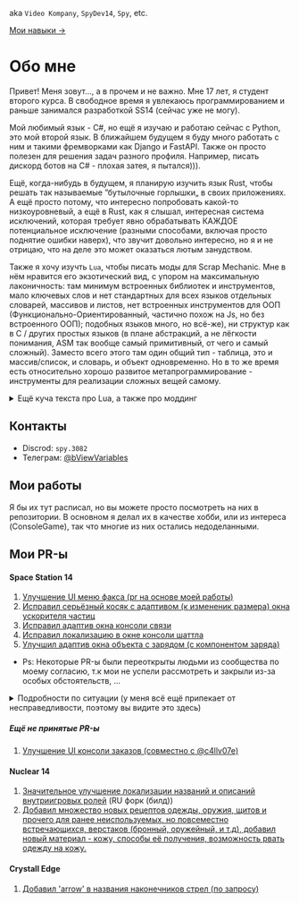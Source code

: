 aka `Video Kompany`, `SpyDev14`, `Spy`, etc.

[Мои навыки ->](https://github.com/SpyDev14/SpyDev14/blob/main/my_skills.md)

# Обо мне
Привет! Меня зовут..., а в прочем и не важно. Мне 17 лет, я студент второго курса. В свободное время я увлекаюсь программированием и раньше занимался разработкой SS14 (сейчас уже не могу).

Мой любимый язык - C#, но ещё я изучаю и работаю сейчас с Python, это мой второй язык. В ближайшем будущем я буду много работать с ним и такими фремворками как Django и FastAPI. Также он просто полезен для решения задач разного профиля. Например, писать дискорд ботов на C# - плохая затея, я пытался))).

Ещё, когда-нибудь в будущем, я планирую изучить язык Rust, чтобы решать так называемые ”бутылочные горлышки„ в своих приложениях. А ещё просто потому, что интересно попробовать какой-то низкоуровневый, а ещё в Rust, как я слышал, интересная система исключений, которая требует явно обрабатывать КАЖДОЕ потенциальное исключение (разными способами, включая просто поднятие ошибки наверх), что звучит довольно интересно, но я и не отрицаю, что на деле это может оказаться лютым занудством.

Также я хочу изучть `Lua`, чтобы писать моды для Scrap Mechanic. Мне в нём нравится его экзотический вид, с упором на максимальную лаконичность: там минимум встроенных библиотек и инструментов, мало ключевых слов и нет стандартных для всех языков отдельных словарей, массивов и листов, нет встроенных инструментов для ООП (Функционально-Ориентированный, частично похож на Js, но без встроенного ООП); подобных языков много, но всё-же), ни структур как в C / других простых языков (в плане абстракций, а не лёгкости понимания, ASM так вообще самый примитивный, от чего и самый сложный). Заместо всего этого там один общий тип - таблица, это и массив/список, и словарь, и объект одновременно. Но в то же время есть относительно хорошо развитое метапрограммирование - инструменты для реализации сложных вещей самому.
<details>
  <summary>Ещё куча текста про Lua, а также про моддинг</summary>
Мне нравится как выглядит ООП в Lua, можно увидеть всю поднагтную работы классов и объектов, так как там всё строится на метатаблицах и функциях, то есть вы создаёте функции для создания таблиц определённого вида и после вы работаете с этими таблицами как с объектами, а наследование, инкапсуляцию и полиморфизм вы реализуете с помощью метатаблиц, которые определяют специфичное поведение (например, попытка обращения к несуществующему атрибуту таблицы, при реализации ООП вы бы сказали "попробуй поискать в родительской таблице"). Он лёгкий, так что проблем быть не должно. Кстати, это динамически типизированный, интерпретируемый язык.

Ой, чуть не забыл, ещё это встраиваемый язык! Совсем забыл сказать, почему же он такой примитивный и легковесный. Интерпретатор Lua весит всего 200кб! Это в 10 раз меньше, чем обычная png картинка (2мб)! Он в принципе очень часто используется как язык для написания игровых скриптов, и как язык для модов. Он используется в Project Zomboid, Scrap Mechanic, GMod и во многих других играх. Разработчики сами предоставляют API для написания модов (функции для взаимодействия с игрой).

Моддинг - это вообще отдельная тема, есть 2 вида: официально реализованный (обычно через Lua), то есть сами разработчики дали инструментарий и API для работы с игрой, либо от сообщества, основанный на DLL-инъекциях (встраивание скомпилированного кода в скомпилированные исходники самой игры). Такие моды пишут на компилируемых языках (например, Java, C++, C#). Всем известный Forge - это специальный инжектор кода, который нужен для создания сборок (множественной инъекции без конфликтов), из коробки предоставляющий удобный API. Хотя, такие крупные лаунчеры обычно делаются с поддержкой от самих разработчиков (Нотч шёл на встречу сообществу и помогал мододелам), это обычно делает такие лаунчеры стабильными и с гибким API.
  
</details>


## Контакты
- Discrod: `spy.3082`
- Телеграм: [@bViewVariables](https://web.telegram.org/k/#@bViewVariables)

## Мои работы
Я бы их тут расписал, но вы можете просто посмотреть на них в репозитории. В основном я делал их в качестве хобби, или из интереса (ConsoleGame), так что многие из них остались недоделанными.

## Мои PR-ы
#### Space Station 14
1. [Улучшение UI меню факса (pr на основе моей работы)](https://github.com/space-wizards/space-station-14/pull/33825)
2. [Исправил серьёзный косяк с адаптивом (к измененик размера) окна ускорителя частиц](https://github.com/space-wizards/space-station-14/pull/34037)
3. [Исправил адаптив окна консоли связи](https://github.com/space-wizards/space-station-14/pull/33655)
4. [Исправил локализацию в окне консоли шаттла](https://github.com/space-wizards/space-station-14/pull/33651)
5. [Улучшил адаптив окна объекта с зарядом (с компонентом заряда)](https://github.com/space-wizards/space-station-14/pull/34037)
- Ps: Некоторые PR-ы были переоткрыты людьми из сообщества по моему согласию, т.к мои не успели рассмотреть и закрыли из-за особых обстоятельств, ...
<details>
  <summary>Подробности по ситуации (у меня всё ещё припекает от несправедливости, поэтому вы видите это здесь)</summary>

...в которых я не виноват (точнее, я повёл себя некультурно, и [главный разработчик](https://github.com/PJB3005) с повышенным ЧСВ, вопреки решению остальных разработчиков касательно той небольшой ситуации, решил меня забанить на гитхаб, остальные вежливо сказали мне что у них так не принято и я согласился). Вся ситуация - [буквально вот это моё сообщение](https://github.com/space-wizards/space-station-14/pull/32548#issuecomment-2509197598). Потом 2 месяца игнорировали мою попытку обжаловать (вот поэтому "оффов" так не любят в нашем сообществе и поэтому у этой игры так много независимых подсообществ разработчиков).

<img width="914" height="123" alt="2025-08-29_10-15-55" src="https://github.com/user-attachments/assets/d02726a8-0ba6-484a-b08e-5056217d18cb" /><br>
ссылка<br>
<img width="922" height="830" alt="2025-08-29_10-16-28" src="https://github.com/user-attachments/assets/ee2ac631-dd5b-4b9b-a091-d416b83a1de0" />

ну т.е да, так работать в OS не принято, но банить ЗА ТАКОЕ - это п*****, при чём это за то же самое сообщение меня забанил PJB, по которому мне писал @c4llv07e, спустя 5 дней (видимо, когда вернулся в обсуждение и увидел моё сообщение) (и, кстати, не я один его считаю ЧСВ засранцем, разработка SS14 в принципе страдает из-за всей этой атмосферы, и бонусом EN разработчикам насрать на RU сообщество как таковое, сейчас большие проблемы с тем, чтобы играть в SS-ку из России т.к роскомпозор блокирует сервис, используемый в инфраструктуре хаба, из-за чего у многих при попытке куда-то зайти висит бесконечная плашка "получение манифеста")

<img width="823" height="139" alt="image" src="https://github.com/user-attachments/assets/16f6bcb9-790f-4c1c-b414-9369b1d9b531" />

<hr>
</details>

##### Ещё не принятые PR-ы
1. [Улучшение UI консоли заказов (совместно с @c4llv07e)](https://github.com/space-wizards/space-station-14/pull/34052)

#### Nuclear 14
1. [Значительное улучшение локализации названий и описаний внутриигровых ролей](https://github.com/Corvax-Frontier/nuclear-14/commit/60e1aeefb13d6b989c60e4286828405e399c5388) (RU форк (билд))
2. [Добавил множество новых рецептов одежды, оружия, щитов и прочего для ранее неиспользуемых, но повсеместно встречающихся, верстаков (бронный, оружейный, и т.д), добавил новый материал - кожу, способы её получения, возможность рвать одежду на кожу.](https://github.com/Vault-Overseers/nuclear-14/pull/520)

#### Crystall Edge
1. [Добавил 'arrow' в названия наконечников стрел (по запросу)](https://github.com/crystallpunk-14/crystall-punk-14/pull/964)


<!---
SpyDev14/SpyDev14 is a ✨ special ✨ repository because its `README.md` (this file) appears on your GitHub profile.
You can click the Preview link to take a look at your changes.
--->
